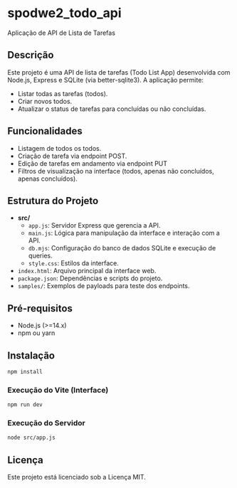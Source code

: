 # spodwe2_todo_api

Aplicação de API de Lista de Tarefas

## Descrição

Este projeto é uma API de lista de tarefas (Todo List App) desenvolvida com Node.js, Express e SQLite (via better-sqlite3). A aplicação permite:
- Listar todas as tarefas (todos).
- Criar novos todos.
- Atualizar o status de tarefas para concluídas ou não concluídas.

## Funcionalidades

- Listagem de todos os todos.
- Criação de tarefa via endpoint POST.
- Edição de tarefas em andamento via endpoint PUT
- Filtros de visualização na interface (todos, apenas não concluídos, apenas concluídos).

## Estrutura do Projeto

- **src/**
  - `app.js`: Servidor Express que gerencia a API.
  - `main.js`: Lógica para manipulação da interface e interação com a API.
  - `db.mjs`: Configuração do banco de dados SQLite e execução de queries.
  - `style.css`: Estilos da interface.
- `index.html`: Arquivo principal da interface web.
- `package.json`: Dependências e scripts do projeto.
- `samples/`: Exemplos de payloads para teste dos endpoints.

## Pré-requisitos

- Node.js (>=14.x)
- npm ou yarn

## Instalação

```bash
npm install
```

### Execução do Vite (Interface)

```bash
npm run dev
```

### Execução do Servidor

```bash
node src/app.js
```

## Licença

Este projeto está licenciado sob a Licença MIT.
